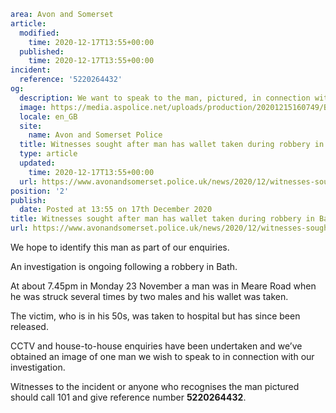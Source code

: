 ```yaml
area: Avon and Somerset
article:
  modified:
    time: 2020-12-17T13:55+00:00
  published:
    time: 2020-12-17T13:55+00:00
incident:
  reference: '5220264432'
og:
  description: We want to speak to the man, pictured, in connection with our investigation into a robbery in Bath on Monday 23 November.
  image: https://media.aspolice.net/uploads/production/20201215160749/Bath-robbery-CCTV-appeal-collage-scaled.jpg
  locale: en_GB
  site:
    name: Avon and Somerset Police
  title: Witnesses sought after man has wallet taken during robbery in Bath | Avon and Somerset Police
  type: article
  updated:
    time: 2020-12-17T13:55+00:00
  url: https://www.avonandsomerset.police.uk/news/2020/12/witnesses-sought-after-man-has-wallet-taken-during-robbery-in-bath/
position: '2'
publish:
  date: Posted at 13:55 on 17th December 2020
title: Witnesses sought after man has wallet taken during robbery in Bath | Avon and Somerset Police
url: https://www.avonandsomerset.police.uk/news/2020/12/witnesses-sought-after-man-has-wallet-taken-during-robbery-in-bath/
```

We hope to identify this man as part of our enquiries.

An investigation is ongoing following a robbery in Bath.

At about 7.45pm in Monday 23 November a man was in Meare Road when he was struck several times by two males and his wallet was taken.

The victim, who is in his 50s, was taken to hospital but has since been released.

CCTV and house-to-house enquiries have been undertaken and we’ve obtained an image of one man we wish to speak to in connection with our investigation.

Witnesses to the incident or anyone who recognises the man pictured should call 101 and give reference number **5220264432**.
